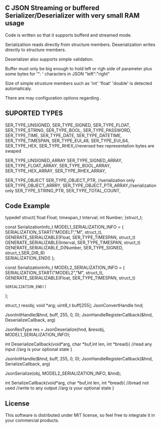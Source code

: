 ## C JSON Streaming or buffered Serializer/Deserializer with very small RAM usage
 
 Code is written so that it supports bufferd and streamed mode.
 
 Serializatiion reads directly from structure members.
 Deserialization writes directly to structure members.
 
 Deserializer also supports simple validation.
 
 Buffer must only be big enough to hold left or righ side of parameter plus some bytes for '": ' characters in JSON "left":"right"
 
 Size of simple strusture members such as 'int' 'float' 'double' is detected automaticaly. 
 
 There are may configuration options regarding .
 
## SUPORTED TYPES
   SER_TYPE_UNSIGNED,
   SER_TYPE_SIGNED,
   SER_TYPE_FLOAT, 
   SER_TYPE_STRING,
   SER_TYPE_BOOL, 
   SER_TYPE_PASSWORD,  
   SER_TYPE_TIME, 
   SER_TYPE_DATE, 
   SER_TYPE_DATETIME,
   SER_TYPE_TIMESPAN,
   SER_TYPE_EUI_48,
   SER_TYPE_EUI_64,
   SER_TYPE_HEX,
   SER_TYPE_RHEX,//reversed hex representation bytes are swaped


   SER_TYPE_UNSIGNED_ARRAY
   SER_TYPE_SIGNED_ARRAY, 
   SER_TYPE_FLOAT_ARRAY, 
   SER_TYPE_BOOL_ARRAY,
   SER_TYPE_HEX_ARRAY,
   SER_TYPE_RHEX_ARRAY,

   SER_TYPE_OBJECT 
   SER_TYPE_OBJECT_PTR, //serialization only
   SER_TYPE_OBJECT_ARRRY,
   SER_TYPE_OBJECT_PTR_ARRAY,//serialization only
   SER_TYPE_STRING_PTR,
   SER_TYPE_TOTAL_COUNT,
  
## Code Example

typedef struct{
  float          Float; 
  timespan_t     Interval;
  int            Number;
}struct_t;



const SerializationInfo_t MODEL1_SERIALIZATION_INFO = {
    SERIALIZATION_START("MODEL1","M", struct_t),
    GENERATE_SERIALIZABLE(Float,        SER_TYPE_TIMESPAN,  struct_t)  
    GENERATE_SERIALIZABLE(Interval,     SER_TYPE_TIMESPAN,  struct_t)  
    GENERATE_SERIALIZABLE_D(Number,       SER_TYPE_SIGNED,    struct_t,SER_DIR_R)  
    SERIALIZATION_END()
};

const SerializationInfo_t MODEL2_SERIALIZATION_INFO = {
    SERIALIZATION_START("MODEL2","M", struct_t),
    GENERATE_SERIALIZABLE(Float,        SER_TYPE_TIMESPAN,  struct_t)  

    SERIALIZATION_END()
};




struct_t resobj;
void *arg;
uint8_t buff[255]; 
JsonConvertHandle hnd;


JsonInitHandle(&hnd, buff, 255, 0, 0);
JsonHandleRegisterCallback(&hnd, DeserializeCallback, arg)

JsonResType res = JsonDeserialize(hnd,  &resobj, MODEL1_SERIALIZATION_INFO);

int DeserializeCallback(void*arg, char *buf,int len, int *bread){
   //read any input
   //arg is your optional state
}



JsonInitHandle(&hnd, buff, 255, 0, 0);
JsonHandleRegisterCallback(&hnd, SerializeCallback, arg)

JsonSerialize(obj, MODEL2_SERIALIZATION_INFO, &hnd);

int SerializeCallback(void*arg, char *buf,int len, int *bread){ //bread not used
   //write to any output
    //arg is your optional state
}


## License

This software is distributed under MIT license, so feel free to integrate it in your commercial products.
